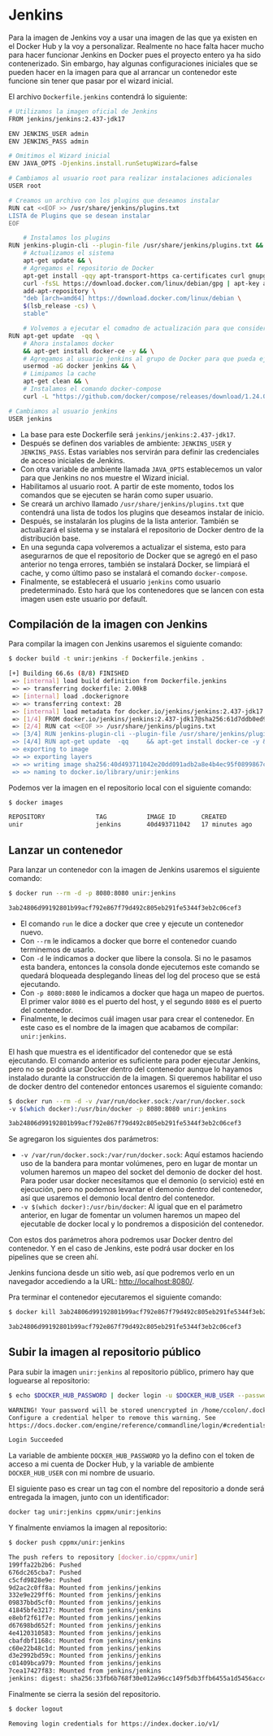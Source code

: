 # Jenkins

Para la imagen de Jenkins voy a usar una imagen de las que ya existen en el Docker Hub y la voy a personalizar.
Realmente no hace falta hacer mucho para hacer funcionar Jenkins en Docker pues el proyecto entero ya ha sido contenerizado.
Sin embargo, hay algunas configuraciones iniciales que se pueden hacer en la imagen para que al arrancar un contenedor este funcione sin tener que pasar por el wizard inicial.

El archivo `Dockerfile.jenkins` contendrá lo siguiente:

```bash
# Utilizamos la imagen oficial de Jenkins
FROM jenkins/jenkins:2.437-jdk17

ENV JENKINS_USER admin
ENV JENKINS_PASS admin

# Omitimos el Wizard inicial
ENV JAVA_OPTS -Djenkins.install.runSetupWizard=false

# Cambiamos al usuario root para realizar instalaciones adicionales
USER root

# Creamos un archivo con los plugins que deseamos instalar
RUN cat <<EOF >> /usr/share/jenkins/plugins.txt
LISTA de Plugins que se desean instalar
EOF

    # Instalamos los plugins
RUN jenkins-plugin-cli --plugin-file /usr/share/jenkins/plugins.txt && \
    # Actualizamos el sistema
    apt-get update && \
    # Agregamos el repositorio de Docker
    apt-get install -qqy apt-transport-https ca-certificates curl gnupg2 software-properties-common && \
    curl -fsSL https://download.docker.com/linux/debian/gpg | apt-key add - &&\
    add-apt-repository \
    "deb [arch=amd64] https://download.docker.com/linux/debian \
    $(lsb_release -cs) \
    stable"

    # Volvemos a ejecutar el comadno de actualización para que considere el nuevo repositorio
RUN apt-get update  -qq \
    # Ahora instalamos docker
    && apt-get install docker-ce -y && \
    # Agregamos al usuario jenkins al grupo de Docker para que pueda ejecutar el comando docker
    usermod -aG docker jenkins && \
    # Limipamos la cache
    apt-get clean && \
    # Instalamos el comando docker-compose
    curl -L "https://github.com/docker/compose/releases/download/1.24.0/docker-compose-$(uname -s)-$(uname -m)" -o /usr/local/bin/docker-compose && chmod +x /usr/local/bin/docker-compose

# Cambiamos al usuario jenkins
USER jenkins
```

- La base para este Dockerfile será `jenkins/jenkins:2.437-jdk17`.
- Después se definen dos variables de ambiente: `JENKINS_USER` y `JENKINS_PASS`. Estas variables nos servirán para definir las credenciales de acceso iniciales de Jenkins.
- Con otra variable de ambiente llamada `JAVA_OPTS` establecemos un valor para que Jenkins no nos muestre el Wizard inicial.
- Habilitamos al usuario root. A partir de este momento, todos los comandos que se ejecuten se harán como super usuario.
- Se creará un archivo llamado `/usr/share/jenkins/plugins.txt` que contendrá una lista de todos los plugins que deseamos instalar de inicio.
- Después, se instalarán los plugins de la lista anterior. También se actualizará el sistema y se instalará el repositorio de Docker dentro de la distribución base.
- En una segunda capa volveremos a actualizar el sistema, esto para asegurarnos de que el repositorio de Docker que se agregó en el paso anterior no tenga errores, también se instalará Docker, se limpiará el cache, y como último paso se instalará el comando `docker-compose`.
- Finalmente, se establecerá el usuario `jenkins` como usuario predeterminado. Esto hará que los contenedores que se lancen con esta imagen usen este usuario por default.

## Compilación de la imagen con Jenkins

Para compilar la imagen con Jenkins usaremos el siguiente comando:

```bash
$ docker build -t unir:jenkins -f Dockerfile.jenkins .

[+] Building 66.6s (8/8) FINISHED                                                                        docker:default
 => [internal] load build definition from Dockerfile.jenkins                                                       0.1s
 => => transferring dockerfile: 2.00kB                                                                             0.0s
 => [internal] load .dockerignore                                                                                  0.0s
 => => transferring context: 2B                                                                                    0.0s
 => [internal] load metadata for docker.io/jenkins/jenkins:2.437-jdk17                                             2.3s
 => [1/4] FROM docker.io/jenkins/jenkins:2.437-jdk17@sha256:61d7ddb0ed9ceac46defa35d620842dc53f35c97332189fff69d  10.3s
 => [2/4] RUN cat <<EOF >> /usr/share/jenkins/plugins.txt                                                          0.7s
 => [3/4] RUN jenkins-plugin-cli --plugin-file /usr/share/jenkins/plugins.txt &&     apt-get update &&     apt-g  36.6s
 => [4/4] RUN apt-get update  -qq     && apt-get install docker-ce -y &&     usermod -aG docker jenkins &&     a  15.1s 
 => exporting to image                                                                                             1.5s 
 => => exporting layers                                                                                            1.5s 
 => => writing image sha256:40d493711042e20dd091adb2a8e4b4ec95f0899867cf260ee82d3bc2ac504720                       0.0s 
 => => naming to docker.io/library/unir:jenkins                                                                    0.0s
```

Podemos ver la imagen en el repositorio local con el siguiente comando:

```bash
$ docker images

REPOSITORY              TAG           IMAGE ID       CREATED             SIZE
unir                    jenkins       40d493711042   17 minutes ago      1.27GB
```

## Lanzar un contenedor

Para lanzar un contenedor con la imagen de Jenkins usaremos el siguiente comando:

```bash
$ docker run --rm -d -p 8080:8080 unir:jenkins

3ab24806d99192801b99acf792e867f79d492c805eb291fe5344f3eb2c06cef3
```

- El comando `run` le dice a docker que cree y ejecute un contenedor nuevo.
- Con `--rm` le indicamos a docker que borre el contenedor cuando terminemos de usarlo.
- Con `-d` le indicamos a docker que libere la consola. Si no le pasamos esta bandera, entonces la consola donde ejecutemos este comando se quedará bloqueada desplegando líneas del log del proceso que se está ejecutando.
- Con `-p 8080:8080` le indicamos a docker que haga un mapeo de puertos. El primer valor `8080` es el puerto del host, y el segundo `8080` es el puerto del contenedor.
- Finalmente, le decimos cuál imagen usar para crear el contenedor. En este caso es el nombre de la imagen que acabamos de compilar: `unir:jenkins`.

El hash que muestra es el identificador del contenedor que se está ejecutando.
El comando anterior es suficiente para poder ejecutar Jenkins, pero no se podrá usar Docker dentro del contenedor aunque lo hayamos instalado durante la construcción de la imagen. Si queremos habilitar el uso de docker dentro del contenedor entonces usaremos el siguiente comando:

```bash
$ docker run --rm -d -v /var/run/docker.sock:/var/run/docker.sock
-v $(which docker):/usr/bin/docker -p 8080:8080 unir:jenkins

3ab24806d99192801b99acf792e867f79d492c805eb291fe5344f3eb2c06cef3
```

Se agregaron los siguientes dos parámetros:

- `-v /var/run/docker.sock:/var/run/docker.sock`: Aquí estamos haciendo uso de la bandera para montar volúmenes, pero en lugar de montar un volumen haremos un mapeo del socket del demonio de docker del host. Para poder usar docker necesitamos que el demonio (o servicio) esté en ejecución, pero no podemos levantar el demonio dentro del contenedor, así que usaremos el demonio local dentro del contenedor.
- `-v $(which docker):/usr/bin/docker`: Al igual que en el parámetro anterior, en lugar de fomentar un volumen haremos un mapeo del ejecutable de docker local y lo pondremos a disposición del contenedor.

Con estos dos parámetros ahora podremos usar Docker dentro del contenedor. Y en el caso de Jenkins, este podrá usar docker en los pipelines que se creen ahí.

Jenkins funciona desde un sitio web, así que podremos verlo en un navegador accediendo a la URL: <http://localhost:8080/>.

Pra terminar el contenedor ejecutaremos el siguiente comando:

```bash
$ docker kill 3ab24806d99192801b99acf792e867f79d492c805eb291fe5344f3eb2c06cef3

3ab24806d99192801b99acf792e867f79d492c805eb291fe5344f3eb2c06cef3
```

## Subir la imagen al repositorio público

Para subir la imagen `unir:jenkins` al repositorio público, primero hay que loguearse al repositorio:

```bash
$ echo $DOCKER_HUB_PASSWORD | docker login -u $DOCKER_HUB_USER --password-stdin

WARNING! Your password will be stored unencrypted in /home/ccolon/.docker/config.json.
Configure a credential helper to remove this warning. See
https://docs.docker.com/engine/reference/commandline/login/#credentials-store

Login Succeeded
```

La variable de ambiente `DOCKER_HUB_PASSWORD` yo la defino con el token de acceso a mi cuenta de Docker Hub, y la variable de ambiente `DOCKER_HUB_USER` con mi nombre de usuario.

El siguiente paso es crear un tag con el nombre del repositorio a donde será entregada la imagen, junto con un identificador:

```bash
docker tag unir:jenkins cppmx/unir:jenkins
```

Y finalmente enviamos la imagen al repositorio:

```bash
$ docker push cppmx/unir:jenkins

The push refers to repository [docker.io/cppmx/unir]
199ffa22b2b6: Pushed 
676dc265cba7: Pushed 
c5cfd9828e9e: Pushed 
9d2ac2c0ff8a: Mounted from jenkins/jenkins 
332e9e229ff6: Mounted from jenkins/jenkins 
09837bbd5cf0: Mounted from jenkins/jenkins 
41845bfe3217: Mounted from jenkins/jenkins 
e8ebf2f61f7e: Mounted from jenkins/jenkins 
d67698bd652f: Mounted from jenkins/jenkins 
4e4120310583: Mounted from jenkins/jenkins 
cbafdbf1168c: Mounted from jenkins/jenkins 
c60e22b48c1d: Mounted from jenkins/jenkins 
d3e2992bd59c: Mounted from jenkins/jenkins 
c01409bca979: Mounted from jenkins/jenkins 
7cea17427f83: Mounted from jenkins/jenkins 
jenkins: digest: sha256:33fb6b768f30e012a96cc149f5db3ffb6455a1d5456acc42e8d6fff7945adfb6 size: 3466
```

Finalmente se cierra la sesión del repositorio.

```bash
$ docker logout

Removing login credentials for https://index.docker.io/v1/
```

